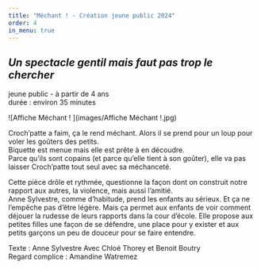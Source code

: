 ```yaml
---
title: "Méchant ! - Création jeune public 2024"
order: 4
in_menu: true
---
```

## *Un spectacle gentil mais faut pas trop le chercher*

jeune public - à partir de 4 ans  
durée : environ 35 minutes

![Affiche Méchant ! ](images/Affiche Méchant !.jpg)

Croch’patte a faim, ça le rend méchant. Alors il se prend pour un loup pour voler les goûters des petits.  
Biquette est menue mais elle est prête à en découdre.  
Parce qu’ils sont copains (et parce qu’elle tient à son goûter), elle va pas laisser Croch’patte tout seul avec sa méchanceté.  

Cette pièce drôle et rythmée, questionne la façon dont on construit notre rapport aux autres, la violence, mais aussi l’amitié.  
Anne Sylvestre, comme d’habitude, prend les enfants au sérieux. Et ça ne l’empêche pas d’être légère. Mais ça permet aux enfants de voir comment déjouer la rudesse de leurs rapports dans la cour d’école. Elle propose aux petites filles une façon de se défendre, une place pour y exister et aux petits garçons un peu de douceur pour se faire entendre.  

Texte : Anne Sylvestre
Avec Chloé Thorey et Benoit Boutry  
Regard complice : Amandine Watremez 